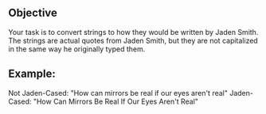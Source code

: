 ## Objective

Your task is to convert strings to how they would be written by Jaden Smith. The strings are actual quotes from Jaden Smith, but they are not capitalized in the same way he originally typed them.

## Example:

Not Jaden-Cased: "How can mirrors be real if our eyes aren't real"
Jaden-Cased:     "How Can Mirrors Be Real If Our Eyes Aren't Real"